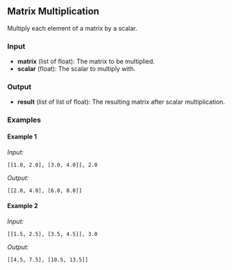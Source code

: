 ## Matrix Multiplication

Multiply each element of a matrix by a scalar.

### Input

- **matrix** (list of float): The matrix to be multiplied.
- **scalar** (float): The scalar to multiply with.

### Output

- **result**  (list of list of float): The resulting matrix after scalar multiplication.

### Examples

#### Example 1

*Input:*
```
[[1.0, 2.0], [3.0, 4.0]], 2.0
```
*Output:*
```
[[2.0, 4.0], [6.0, 8.0]]
```
#### Example 2

*Input:*
```
[[1.5, 2.5], [3.5, 4.5]], 3.0
```
*Output:*
```
[[4.5, 7.5], [10.5, 13.5]]
```